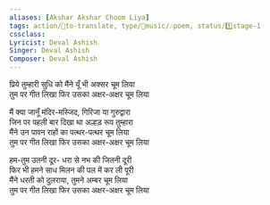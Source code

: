 ```yaml
---
aliases: [Akshar Akshar Choom Liya]
tags: action/📰to-translate, type/🎵music/🎶poem, status/1️⃣stage-1  
cssclass:
Lyricist: Deval Ashish
Singer: Deval Ashish
Composer: Deval Ashish
---
```



प्रिये तुम्हारी सुधि को मैंने यूँ भी अक्सर चूम लिया  
तुम पर गीत लिखा फिर उसका अक्षर-अक्षर चूम लिया  
  
मैं क्या जानूँ मंदिर-मस्जिद, गिरिजा या गुरुद्वारा  
जिन पर पहली बार दिखा था अल्हड़ रूप तुम्हारा  
मैंने उन पावन राहों का पत्थर-पत्थर चूम लिया  
तुम पर गीत लिखा फिर उसका अक्षर-अक्षर चूम लिया  
  
हम-तुम उतनी दूर- धरा से नभ की जितनी दूरी  
फिर भी हमने साध मिलन की पल में कर ली पूरी  
मैंने धरती को दुलराया, तुमने अम्बर चूम लिया  
तुम पर गीत लिखा फिर उसका अक्षर-अक्षर चूम लिया




